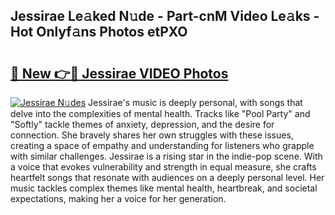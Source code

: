 ## Jessirae Le𝚊ked N𝚞de - Part-cnM Video Le𝚊ks - Hot Onlyf𝚊ns Photos etPXO

# <h2><a href="http://ac4569.deff.icu/?id=Jessirae">🔗 New 👉🔴 Jessirae VIDEO Photos</a></h2>

[![Jessirae N𝚞des](https://i.imgur.com/rIISA9y.gif)](http://ac4569.deff.icu/?id=Jessirae)
Jessirae's music is deeply personal, with songs that delve into the complexities of mental health. Tracks like "Pool Party" and "Softly" tackle themes of anxiety, depression, and the desire for connection. She bravely shares her own struggles with these issues, creating a space of empathy and understanding for listeners who grapple with similar challenges. Jessirae is a rising star in the indie-pop scene. With a voice that evokes vulnerability and strength in equal measure, she crafts heartfelt songs that resonate with audiences on a deeply personal level. Her music tackles complex themes like mental health, heartbreak, and societal expectations, making her a voice for her generation.
